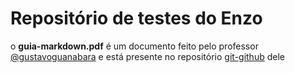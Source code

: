 # Repositório de testes do Enzo

o **guia-markdown.pdf** é um documento feito pelo professor [@gustavoguanabara](https://github.com/gustavoguanabara) e está presente no repositório [git-github](https://github.com/gustavoguanabara/git-github/tree/master/manuais-PDF) dele